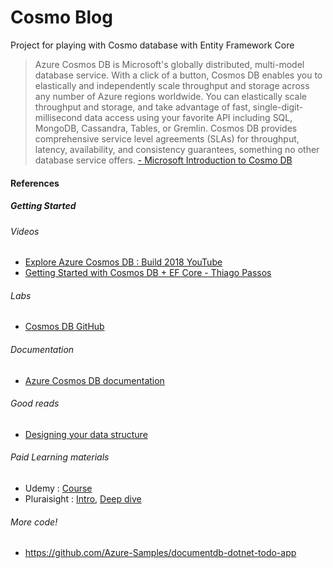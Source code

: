 # Cosmo Blog
Project for playing with Cosmo database with Entity Framework Core

> Azure Cosmos DB is Microsoft's globally distributed, multi-model database service. With a click of a button, Cosmos DB enables you to elastically and independently scale throughput and storage across any number of Azure regions worldwide. You can elastically scale throughput and storage, and take advantage of fast, single-digit-millisecond data access using your favorite API including SQL, MongoDB, Cassandra, Tables, or Gremlin. Cosmos DB provides comprehensive service level agreements (SLAs) for throughput, latency, availability, and consistency guarantees, something no other database service offers.
[- Microsoft Introduction to Cosmo DB](https://docs.microsoft.com/en-us/azure/cosmos-db/introduction)

#### References

##### Getting Started
###### Videos
* [Explore Azure Cosmos DB : Build 2018 YouTube](https://www.youtube.com/watch?v=tBollT76thk)
* [Getting Started with Cosmos DB + EF Core - Thiago Passos](https://www.youtube.com/watch?v=eut32bbozFg)

###### Labs
* [Cosmos DB GitHub](https://cosmosdb.github.io/labs/)

###### Documentation
* [Azure Cosmos DB documentation](https://docs.microsoft.com/en-us/azure/cosmos-db)

###### Good reads
* [Designing your data structure](https://social.technet.microsoft.com/wiki/contents/articles/39421.azure-cosmos-db-designing-your-data-structure.aspx)

###### Paid Learning materials
* Udemy : [Course](https://www.udemy.com/course/cosmos-db/)
* Pluraisight : [Intro](https://www.pluralsight.com/courses/azure-documentdb-introduction), [Deep dive](https://www.pluralsight.com/courses/azure-cosmos-db)

###### More code!
* https://github.com/Azure-Samples/documentdb-dotnet-todo-app
